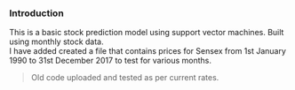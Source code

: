 ### Introduction  
This is a basic stock prediction model using support vector machines. Built using monthly stock data.  
I have added created a file that contains prices for Sensex from 1st January 1990 to 31st December 2017 to test for various months.  
> Old code uploaded and tested as per current rates.